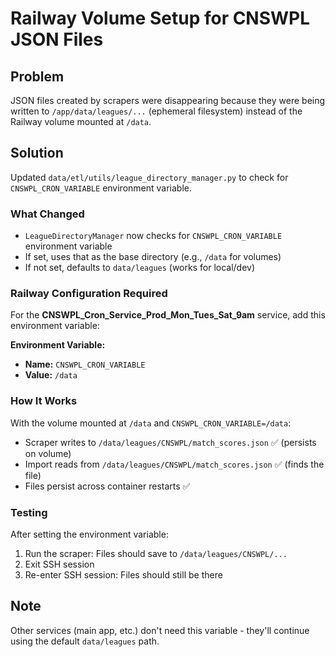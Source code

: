 # Railway Volume Setup for CNSWPL JSON Files

## Problem
JSON files created by scrapers were disappearing because they were being written to `/app/data/leagues/...` (ephemeral filesystem) instead of the Railway volume mounted at `/data`.

## Solution
Updated `data/etl/utils/league_directory_manager.py` to check for `CNSWPL_CRON_VARIABLE` environment variable.

### What Changed
- `LeagueDirectoryManager` now checks for `CNSWPL_CRON_VARIABLE` environment variable
- If set, uses that as the base directory (e.g., `/data` for volumes)
- If not set, defaults to `data/leagues` (works for local/dev)

### Railway Configuration Required
For the **CNSWPL_Cron_Service_Prod_Mon_Tues_Sat_9am** service, add this environment variable:

**Environment Variable:**
- **Name:** `CNSWPL_CRON_VARIABLE`
- **Value:** `/data`

### How It Works
With the volume mounted at `/data` and `CNSWPL_CRON_VARIABLE=/data`:
- Scraper writes to `/data/leagues/CNSWPL/match_scores.json` ✅ (persists on volume)
- Import reads from `/data/leagues/CNSWPL/match_scores.json` ✅ (finds the file)
- Files persist across container restarts ✅

### Testing
After setting the environment variable:
1. Run the scraper: Files should save to `/data/leagues/CNSWPL/...`
2. Exit SSH session
3. Re-enter SSH session: Files should still be there

## Note
Other services (main app, etc.) don't need this variable - they'll continue using the default `data/leagues` path.

